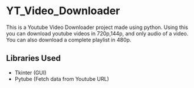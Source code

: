 # YT_Video_Downloader
This is a Youtube Video Downloader project made using python.
Using this you can download youtube videos in 720p,144p, and only audio of a video.
You can also download a complete playlist in 480p.

## Libraries Used
- Tkinter (GUI)
- Pytube (Fetch data from Youtube URL)
